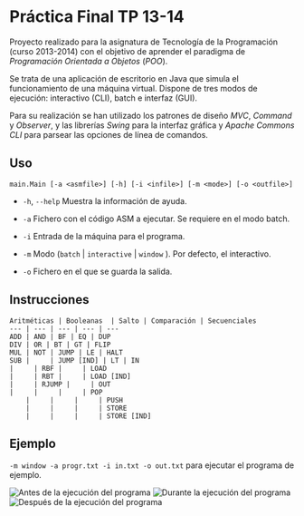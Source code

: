 # Práctica Final TP 13-14

Proyecto realizado para la asignatura de Tecnología de la Programación (curso 2013-2014) con el objetivo de aprender el paradigma de *Programación Orientada a Objetos* (*POO*). 

Se trata de una aplicación de escritorio en Java que simula el funcionamiento de una máquina virtual. Dispone de tres modos de ejecución: interactivo (CLI), batch e interfaz (GUI).

Para su realización se han utilizado los patrones de diseño *MVC*, *Command* y *Observer*, y las librerías *Swing* para la interfaz gráfica y *Apache Commons CLI* para parsear las opciones de línea de comandos.

## Uso

    main.Main [-a <asmfile>] [-h] [-i <infile>] [-m <mode>] [-o <outfile>]


- `-h`, `--help` Muestra la información de ayuda.

- `-a` Fichero con el código ASM a ejecutar. Se requiere en el modo batch.

- `-i` Entrada de la máquina para el programa.

- `-m` Modo (`batch` | `interactive` | `window` ). Por defecto, el interactivo.

- `-o` Fichero en el que se guarda la salida.

## Instrucciones

    Aritméticas | Booleanas  | Salto | Comparación | Secuenciales
    --- | --- | --- | --- | ---
    ADD | AND | BF | EQ | DUP 
    DIV | OR | BT | GT | FLIP
    MUL | NOT | JUMP | LE | HALT 
    SUB |     | JUMP [IND] | LT | IN 
	|     | RBF |     | LOAD
	|     | RBT |     | LOAD [IND]
	|     | RJUMP |     | OUT 
	|     |     |     | POP 
        |     |     |     | PUSH
        |     |     |     | STORE
        |     |     |     | STORE [IND]

## Ejemplo

`-m window -a progr.txt -i in.txt -o out.txt` para ejecutar el programa de ejemplo.

![Antes de la ejecución del programa](https://github.com/cris3w/tp-vm-poo/blob/master/vm-1.png "vm-1")
![Durante la ejecución del programa](https://github.com/cris3w/tp-vm-poo/blob/master/vm-2.png "vm-2")
![Después de la ejecución del programa](https://github.com/cris3w/tp-vm-poo/blob/master/vm-3.png "vm-3")
